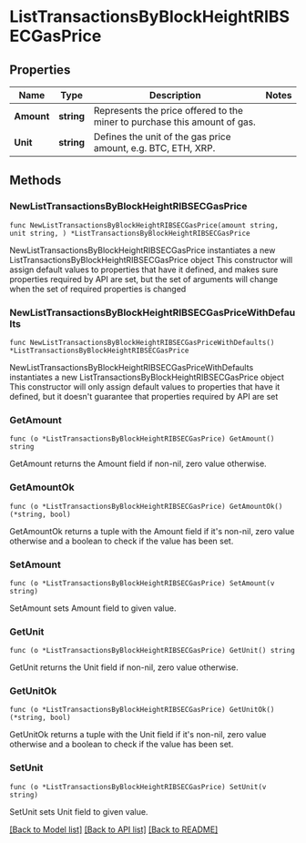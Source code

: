 # ListTransactionsByBlockHeightRIBSECGasPrice

## Properties

Name | Type | Description | Notes
------------ | ------------- | ------------- | -------------
**Amount** | **string** | Represents the price offered to the miner to purchase this amount of gas. | 
**Unit** | **string** | Defines the unit of the gas price amount, e.g. BTC, ETH, XRP. | 

## Methods

### NewListTransactionsByBlockHeightRIBSECGasPrice

`func NewListTransactionsByBlockHeightRIBSECGasPrice(amount string, unit string, ) *ListTransactionsByBlockHeightRIBSECGasPrice`

NewListTransactionsByBlockHeightRIBSECGasPrice instantiates a new ListTransactionsByBlockHeightRIBSECGasPrice object
This constructor will assign default values to properties that have it defined,
and makes sure properties required by API are set, but the set of arguments
will change when the set of required properties is changed

### NewListTransactionsByBlockHeightRIBSECGasPriceWithDefaults

`func NewListTransactionsByBlockHeightRIBSECGasPriceWithDefaults() *ListTransactionsByBlockHeightRIBSECGasPrice`

NewListTransactionsByBlockHeightRIBSECGasPriceWithDefaults instantiates a new ListTransactionsByBlockHeightRIBSECGasPrice object
This constructor will only assign default values to properties that have it defined,
but it doesn't guarantee that properties required by API are set

### GetAmount

`func (o *ListTransactionsByBlockHeightRIBSECGasPrice) GetAmount() string`

GetAmount returns the Amount field if non-nil, zero value otherwise.

### GetAmountOk

`func (o *ListTransactionsByBlockHeightRIBSECGasPrice) GetAmountOk() (*string, bool)`

GetAmountOk returns a tuple with the Amount field if it's non-nil, zero value otherwise
and a boolean to check if the value has been set.

### SetAmount

`func (o *ListTransactionsByBlockHeightRIBSECGasPrice) SetAmount(v string)`

SetAmount sets Amount field to given value.


### GetUnit

`func (o *ListTransactionsByBlockHeightRIBSECGasPrice) GetUnit() string`

GetUnit returns the Unit field if non-nil, zero value otherwise.

### GetUnitOk

`func (o *ListTransactionsByBlockHeightRIBSECGasPrice) GetUnitOk() (*string, bool)`

GetUnitOk returns a tuple with the Unit field if it's non-nil, zero value otherwise
and a boolean to check if the value has been set.

### SetUnit

`func (o *ListTransactionsByBlockHeightRIBSECGasPrice) SetUnit(v string)`

SetUnit sets Unit field to given value.



[[Back to Model list]](../README.md#documentation-for-models) [[Back to API list]](../README.md#documentation-for-api-endpoints) [[Back to README]](../README.md)


